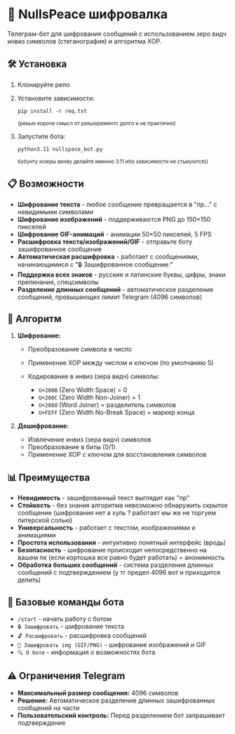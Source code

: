 # 🔐 NullsPeace шифровалка

Телеграм-бот для шифрования сообщений с использованием зеро видч инвиз символов (стеганография) и алгоритма ХОР.

## 🛠️ Установка

1. Клонируйте репо
2. Установите зависимости:
   ```
   pip install -r req.txt 
   ```
    <small>(рекью короче смысл от рекьюрементс долго и не практично)</small>
   
3. Запустите бота:
   ```
   python3.11 nullspace_bot.py
   ```
    <small> бубунту юзеры венву делайте именно 3.11 ибо зависимости не стыкуются))</small>



## 📋 Возможности

- **Шифрование текста** - любое сообщение превращается в "пр..." с невидимыми символами
- **Шифрование изображений** - поддерживаются PNG до 150×150 пикселей
- **Шифрование GIF-анимаций** - анимации 50×50 пикселей, 5 FPS
- **Расшифровка текста/изображений/GIF** - отправьте боту зашифрованное сообщение
- **Автоматическая расшифровка** - работает с сообщениями, начинающимися с "🔒 Зашифрованное сообщение:"
- **Поддержка всех знаков** - русские и латинские буквы, цифры, знаки препинания, спецсимволы
- **Разделение длинных сообщений** - автоматическое разделение сообщений, превышающих лимит Telegram (4096 символов)

## 🧠 Алгоритм

1. **Шифрование:**
   - Преобразование символа в число
   - Применение ХОР между числом и ключом (по умолчанию 5)
   - Кодирование в инвиз (зера видч) символы:

     - `U+200B` (Zero Width Space) = 0 
     - `U+200C` (Zero Width Non-Joiner) = 1 
     - `U+2060` (Word Joiner) = разделитель символов
     - `U+FEFF` (Zero Width No-Break Space) = маркер конца

2. **Дешифрование:**
   - Извлечение инвиз (зера видч) символов
   - Преобразование в биты (0/1)
   - Применение ХОР с ключом для восстановления символов

## 📊 Преимущества

- **Невидимость** - зашифрованный текст выглядит как "пр"
- **Стойкость** - без знания алгоритма невозможно обнаружить скрытое сообщение (шифрования нет а хуль ? работает мы же не торгуем питерской солью)
- **Универсальность** - работает с текстом, изображениями и анимациями
- **Простота использования** - интуитивно понятный интерфейс (вродь)
- **Безопасность** - шифрование происходит непосредственно на вашем пк (если кортошка все равно будет работать) = анонимность
- **Обработка больших сообщений** - система разделения длинных сообщений с подтверждением (у тг предел 4096 вот и приходится делить)

## 📱 Базовые команды бота

- `/start` - начать работу с ботом
- `🔒 Зашифровать` - шифрование текста
- `🔓 Расшифровать` - расшифровка сообщений
- `📸 Зашифровать img (GIF/PNG)` - шифрование изображений и GIF
- `🔍 О боте` - информация о возможностях бота



## ⚠️ Ограничения Telegram

- **Максимальный размер сообщения:** 4096 символов
- **Решение:** Автоматическое разделение длинных зашифрованных сообщений на части
- **Пользовательский контроль:** Перед разделением бот запрашивает подтверждение 